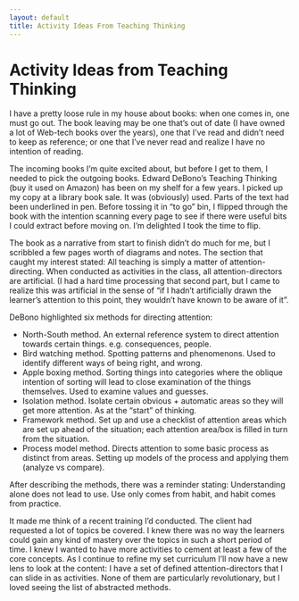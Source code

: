 ```yaml
---
layout: default
title: Activity Ideas From Teaching Thinking 
---
```


# Activity Ideas from Teaching Thinking

I have a pretty loose rule in my house about books: when one comes in, one must go out. The book leaving may be one that’s out of date (I have owned a lot of Web-tech books over the years), one that I’ve read and didn’t need to keep as reference; or one that I’ve never read and realize I have no intention of reading.

The incoming books I’m quite excited about, but before I get to them, I needed to pick the outgoing books. Edward DeBono’s Teaching Thinking (buy it used on Amazon) has been on my shelf for a few years. I picked up my copy at a library book sale. It was (obviously) used. Parts of the text had been underlined in pen. Before tossing it in “to go” bin, I flipped through the book with the intention scanning every page to see if there were useful bits I could extract before moving on. I’m delighted I took the time to flip.

The book as a narrative from start to finish didn’t do much for me, but I scribbled a few pages worth of diagrams and notes. The section that caught my interest stated: All teaching is simply a matter of attention-directing. When conducted as activities in the class, all attention-directors are artificial. (I had a hard time processing that second part, but I came to realize this was artificial in the sense of “if I hadn’t artificially drawn the learner’s attention to this point, they wouldn’t have known to be aware of it”.

DeBono highlighted six methods for directing attention:

- North-South method. An external reference system to direct attention towards certain things. e.g. consequences, people.
- Bird watching method. Spotting patterns and phenomenons. Used to identify different ways of being right, and wrong.
- Apple boxing method. Sorting things into categories where the oblique intention of sorting will lead to close examination of the things themselves. Used to examine values and guesses.
- Isolation method. Isolate certain obvious + automatic areas so they will get more attention. As at the “start” of thinking.
- Framework method. Set up and use a checklist of attention areas which are set up ahead of the situation; each attention area/box is filled in turn from the situation.
- Process model method. Directs attention to some basic process as distinct from areas. Setting up models of the process and applying them (analyze vs compare).

After describing the methods, there was a reminder stating: Understanding alone does not lead to use. Use only comes from habit, and habit comes from practice.

It made me think of a recent training I’d conducted. The client had requested a lot of topics be covered. I knew there was no way the learners could gain any kind of mastery over the topics in such a short period of time. I knew I wanted to have more activities to cement at least a few of the core concepts. As I continue to refine my set curriculum I’ll now have a new lens to look at the content: I have a set of defined attention-directors that I can slide in as activities. None of them are particularly revolutionary, but I loved seeing the list of abstracted methods.
